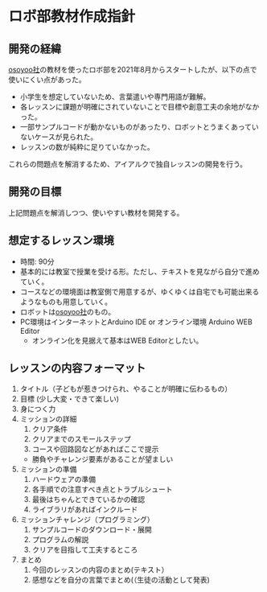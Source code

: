 # ロボ部教材作成指針
## 開発の経緯
[osoyoo社](https://osoyoo.com/ja/2020/05/12/v2-1-robot-car-kit-for-arduino-tutorial-introduction/)の教材を使ったロボ部を2021年8月からスタートしたが、以下の点で使いにくい点があった。
- 小学生を想定していないため、言葉遣いや専門用語が難解。
- 各レッスンに課題が明確にされていないことで目標や創意工夫の余地がなかった。
- 一部サンプルコードが動かないものがあったり、ロボットとうまくあっていないケースが見られた。
- レッスンの数が純粋に足りていなかった。

これらの問題点を解消するため、アイアルクで独自レッスンの開発を行う。

## 開発の目標
上記問題点を解消しつつ、使いやすい教材を開発する。

## 想定するレッスン環境
- 時間: 90分
- 基本的には教室で授業を受ける形。ただし、テキストを見ながら自分で進めていく。
- コースなどの環境面は教室側で用意するが、ゆくゆくは自宅でも可能出来るようなものも用意していく。
- ロボットは[osoyoo社](https://osoyoo.com/ja/2020/05/12/v2-1-robot-car-kit-for-arduino-tutorial-introduction/)のもの。
- PC環境はインターネットとArduino IDE or オンライン環境 Arduino WEB Editor
  - オンライン化を見据えて基本はWEB Editorとしたい。

## レッスンの内容フォーマット
1. タイトル（子どもが惹きつけられ、やることが明確に伝わるもの）
1. 目標 (少し大変・できて楽しい)
1. 身につく力
1. ミッションの詳細
    1. クリア条件
    1. クリアまでのスモールステップ 
    1. コースや回路図などがあればここで提示
    - 勝負やチャレンジ要素があることが望ましい
1. ミッションの準備
    1. ハードウェアの準備
    1. 各手順での注意すべき点とトラブルシュート
    1. 最後はちゃんとできているかの確認
    2. ライブラリがあればインクルード
1. ミッションチャレンジ（プログラミング）
    1. サンプルコードのダウンロード・展開
    1. プログラムの解説
    1. クリアを目指して工夫するところ
1. まとめ
    1. 今回のレッスンの内容のまとめ(テキスト）
    2. 感想などを自分の言葉でまとめ(（生徒の活動として発表)
